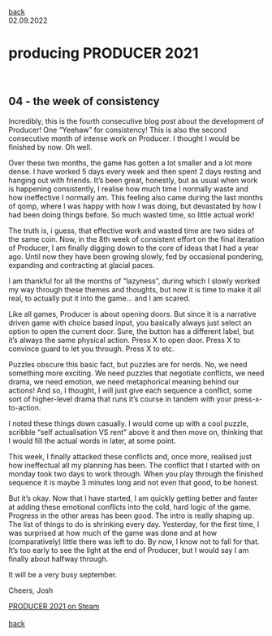 [back](thinking)<br>
02.09.2022
<h1>producing PRODUCER 2021</h1><br>
<h2>04 - the week of consistency</h2>

Incredibly, this is the fourth consecutive blog post about the development of Producer! One “Yeehaw” for consistency! This is also the second consecutive month of intense work on Producer. I thought I would be finished by now. Oh well.

Over these two months, the game has gotten a lot smaller and a lot more dense. I have worked 5 days every week and then spent 2 days resting and hanging out with friends. It’s been great, honestly, but as usual when work is happening consistently, I realise how much time I normally waste and how ineffective I normally am. This feeling also came during the last months of qomp, where I was happy with how I was doing, but devastated by how I had been doing things before. So much wasted time, so little actual work!


The truth is, i guess, that effective work and wasted time are two sides of the same coin. Now, in the 8th week of consistent effort on the final iteration of Producer, I am finally digging down to the core of ideas that I had a year ago. Until now they have been growing slowly, fed by occasional pondering, expanding and contracting at glacial paces.

I am thankful for all the months of “lazyness”, during which I slowly worked my way through these themes and thoughts, but now it is time to make it all real, to actually put it into the game… and I am scared.

Like all games, Producer is about opening doors. But since it is a narrative driven game with choice based input, you basically always just select an option to open the current door. Sure, the button has a different label, but it’s always the same physical action. Press X to open door. Press X to convince guard to let you through. Press X to etc.

Puzzles obscure this basic fact, but puzzles are for nerds. No, we need something more exciting. We need puzzles that negotiate conflicts, we need drama, we need emotion, we need metaphorical meaning behind our actions! And so, I thought, I will just give each sequence a conflict, some sort of higher-level drama that runs it’s course in tandem with your press-x-to-action.

I noted these things down casually. I would come up with a cool puzzle, scribble “self actualisation VS rent” above it and then move on, thinking that I would fill the actual words in later, at some point.

This week, I finally attacked these conflicts and, once more, realised just how ineffectual all my planning has been. The conflict that I started with on monday took two days to work through. When you play through the finished sequence it is maybe 3 minutes long and not even that good, to be honest.

But it’s okay. Now that I have started, I am quickly getting better and faster at adding these emotional conflicts into the cold, hard logic of the game.  Progress in the other areas has been good. The intro is really shaping up. The list of things to do is shrinking every day.
 Yesterday, for the first time, I was surprised at how much of the game was done and at how (comparatively) little there was left to do.
By now, I know not to fall for that. It’s too early to see the light at the end of Producer, but I would say I am finally about halfway through.


It will be a very busy september.

Cheers,
Josh

<a href="https://store.steampowered.com/app/1667320/PRODUCER_2021/?beta=1" target="_blank">PRODUCER 2021 on Steam</a><br>
<br>
[back](thinking)
